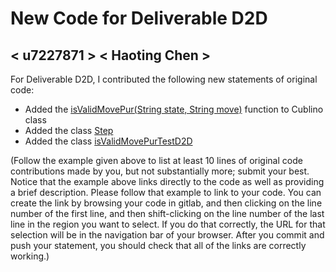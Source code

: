 # New Code for Deliverable D2D

## < u7227871 > < Haoting Chen >

For Deliverable D2D, I contributed the following new statements of original code:

- Added the [isValidMovePur(String state, String move)](https://gitlab.cecs.anu.edu.au/u7313467/comp1140-ass2-tue09q/-/blob/master/src/comp1140/ass2/Cublino.java#L321-357) function to Cublino class
- Added the class [Step](https://gitlab.cecs.anu.edu.au/u7313467/comp1140-ass2-tue09q/-/blob/master/src/comp1140/ass2/core/Step.java)
- Added the class [isValidMovePurTestD2D](https://gitlab.cecs.anu.edu.au/u7313467/comp1140-ass2-tue09q/-/blob/master/tests/comp1140/ass2/isValidMovePurTestD2D.java)

(Follow the example given above to list at least 10 lines of original code contributions made by you, but not substantially more; submit your best. Notice that the example above links directly to the code as well as providing a brief description.   Please follow that example to link to your code.  You can create the link by browsing your code in gitlab, and then clicking on the line number of the first line, and then shift-clicking on the line number of the last line in the region you want to select.  If you do that correctly, the URL for that selection will be in the navigation bar of your browser.  After you commit and push your statement, you should check that all of the links are correctly working.)
